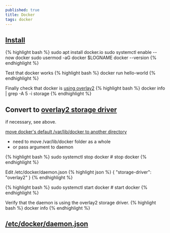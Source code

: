 ```yaml
---
published: true
title: Docker
tags: docker
---
```

## [Install](https://linuxconfig.org/how-to-install-docker-on-ubuntu-20-04-lts-focal-fossa)

{% highlight bash %}
sudo apt install docker.io
sudo systemctl enable --now docker
sudo usermod -aG docker $LOGNAME
docker --version
{% endhighlight %}

Test that docker works
{% highlight bash %}
docker run hello-world
{% endhighlight %}

Finally check that docker is [using overlay2](https://docs.docker.com/storage/storagedriver/overlayfs-driver/)
{% highlight bash %}
docker info | grep -A 5 -i storage
{% endhighlight %}

## Convert to [overlay2 storage driver](https://docs.docker.com/storage/storagedriver/overlayfs-driver/)

if necessary, see above.

[move docker's default /var/lib/docker to another directory](https://linuxconfig.org/how-to-move-docker-s-default-var-lib-docker-to-another-directory-on-ubuntu-debian-linux)
- need to move /var/lib/docker folder as a whole
- or pass argument to daemon

{% highlight bash %}
sudo systemctl stop docker			# stop docker
{% endhighlight %}

Edit /etc/docker/daemon.json
{% highlight json %}
{
  "storage-driver": "overlay2"
}
{% endhighlight %}

{% highlight bash %}
sudo systemctl start docker			# start docker
{% endhighlight %}

Verify that the daemon is using the overlay2 storage driver.
{% highlight bash %}
docker info
{% endhighlight %}

## [/etc/docker/daemon.json](https://docs.docker.com/engine/reference/commandline/dockerd/)
